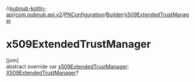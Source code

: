 //[pubnub-kotlin-api](../../../../index.md)/[com.pubnub.api.v2](../../index.md)/[PNConfiguration](../index.md)/[Builder](index.md)/[x509ExtendedTrustManager](x509-extended-trust-manager.md)

# x509ExtendedTrustManager

[jvm]\
abstract override var [x509ExtendedTrustManager](x509-extended-trust-manager.md): [X509ExtendedTrustManager](https://docs.oracle.com/javase/8/docs/api/javax/net/ssl/X509ExtendedTrustManager.html)?
